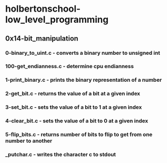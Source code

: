 # holbertonschool-low_level_programming
## 0x14-bit_manipulation
### 0-binary_to_uint.c - converts a binary number to unsigned int
### 100-get_endianness.c - determine cpu endianness
### 1-print_binary.c - prints the binary representation of a number
### 2-get_bit.c - returns the value of a bit at a given index
### 3-set_bit.c - sets the value of a bit to 1 at a given index
### 4-clear_bit.c - sets the value of a bit to 0 at a given index
### 5-flip_bits.c - returns number of bits to flip to get from one number to another
### _putchar.c - writes the character c to stdout
